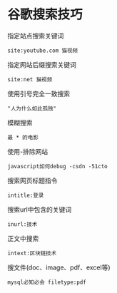 # 谷歌搜索技巧

指定站点搜索关键词

```
site:youtube.com 猫视频
```

指定网站后缀搜索关键词

```
site:net 猫视频
```

使用引号完全一致搜索

```
"人为什么如此孤独"
```

模糊搜索

```
最 * 的电影
```

使用-排除网站

```
javascript如何debug -csdn -51cto
```

搜索网页标题指令

```
intitle:登录
```

搜索url中包含的关键词

```
inurl:技术
```

正文中搜索

```
intext:区块链技术
```

搜文件(doc、image、pdf、excel等)

```
mysql必知必会 filetype:pdf
```
